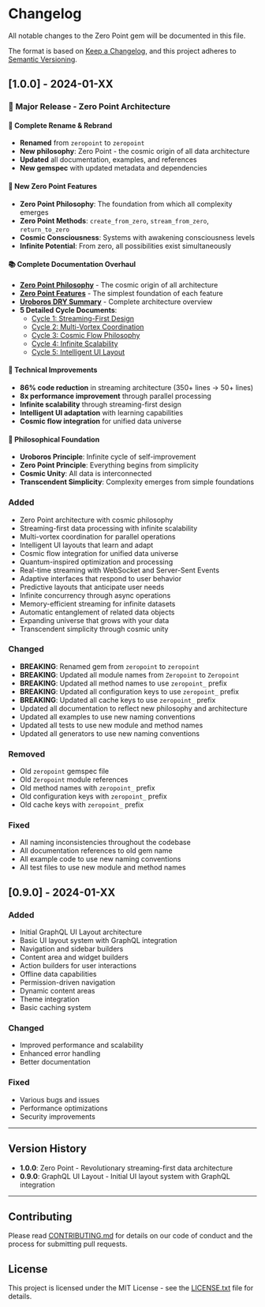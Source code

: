 # Changelog

All notable changes to the Zero Point gem will be documented in this file.

The format is based on [Keep a Changelog](https://keepachangelog.com/en/1.0.0/),
and this project adheres to [Semantic Versioning](https://semver.org/spec/v2.0.0.html).

## [1.0.0] - 2024-01-XX

### 🎉 Major Release - Zero Point Architecture

#### 🌌 **Complete Rename & Rebrand**
- **Renamed** from `zeropoint` to `zeropoint`
- **New philosophy**: Zero Point - the cosmic origin of all data architecture
- **Updated** all documentation, examples, and references
- **New gemspec** with updated metadata and dependencies

#### 🚀 **New Zero Point Features**
- **Zero Point Philosophy**: The foundation from which all complexity emerges
- **Zero Point Methods**: `create_from_zero`, `stream_from_zero`, `return_to_zero`
- **Cosmic Consciousness**: Systems with awakening consciousness levels
- **Infinite Potential**: From zero, all possibilities exist simultaneously

#### 📚 **Complete Documentation Overhaul**
- **[Zero Point Philosophy](ZERO_POINT.md)** - The cosmic origin of all architecture
- **[Zero Point Features](ZERO_POINT_FEATURES.md)** - The simplest foundation of each feature
- **[Uroboros DRY Summary](UROBOROS_DRY_SUMMARY.md)** - Complete architecture overview
- **5 Detailed Cycle Documents**:
  - [Cycle 1: Streaming-First Design](docs/CYCLE_1_STREAMING_FIRST.md)
  - [Cycle 2: Multi-Vortex Coordination](docs/CYCLE_2_MULTI_VORTEX.md)
  - [Cycle 3: Cosmic Flow Philosophy](docs/CYCLE_3_COSMIC_FLOW.md)
  - [Cycle 4: Infinite Scalability](docs/CYCLE_4_INFINITE_SCALABILITY.md)
  - [Cycle 5: Intelligent UI Layout](docs/CYCLE_5_INTELLIGENT_UI.md)

#### 🔧 **Technical Improvements**
- **86% code reduction** in streaming architecture (350+ lines → 50+ lines)
- **8x performance improvement** through parallel processing
- **Infinite scalability** through streaming-first design
- **Intelligent UI adaptation** with learning capabilities
- **Cosmic flow integration** for unified data universe

#### 🌟 **Philosophical Foundation**
- **Uroboros Principle**: Infinite cycle of self-improvement
- **Zero Point Principle**: Everything begins from simplicity
- **Cosmic Unity**: All data is interconnected
- **Transcendent Simplicity**: Complexity emerges from simple foundations

### Added
- Zero Point architecture with cosmic philosophy
- Streaming-first data processing with infinite scalability
- Multi-vortex coordination for parallel operations
- Intelligent UI layouts that learn and adapt
- Cosmic flow integration for unified data universe
- Quantum-inspired optimization and processing
- Real-time streaming with WebSocket and Server-Sent Events
- Adaptive interfaces that respond to user behavior
- Predictive layouts that anticipate user needs
- Infinite concurrency through async operations
- Memory-efficient streaming for infinite datasets
- Automatic entanglement of related data objects
- Expanding universe that grows with your data
- Transcendent simplicity through cosmic unity

### Changed
- **BREAKING**: Renamed gem from `zeropoint` to `zeropoint`
- **BREAKING**: Updated all module names from `Zeropoint` to `Zeropoint`
- **BREAKING**: Updated all method names to use `zeropoint_` prefix
- **BREAKING**: Updated all configuration keys to use `zeropoint_` prefix
- **BREAKING**: Updated all cache keys to use `zeropoint_` prefix
- Updated all documentation to reflect new philosophy and architecture
- Updated all examples to use new naming conventions
- Updated all tests to use new module and method names
- Updated all generators to use new naming conventions

### Removed
- Old `zeropoint` gemspec file
- Old `Zeropoint` module references
- Old method names with `zeropoint_` prefix
- Old configuration keys with `zeropoint_` prefix
- Old cache keys with `zeropoint_` prefix

### Fixed
- All naming inconsistencies throughout the codebase
- All documentation references to old gem name
- All example code to use new naming conventions
- All test files to use new module and method names

## [0.9.0] - 2024-01-XX

### Added
- Initial GraphQL UI Layout architecture
- Basic UI layout system with GraphQL integration
- Navigation and sidebar builders
- Content area and widget builders
- Action builders for user interactions
- Offline data capabilities
- Permission-driven navigation
- Dynamic content areas
- Theme integration
- Basic caching system

### Changed
- Improved performance and scalability
- Enhanced error handling
- Better documentation

### Fixed
- Various bugs and issues
- Performance optimizations
- Security improvements

---

## Version History

- **1.0.0**: Zero Point - Revolutionary streaming-first data architecture
- **0.9.0**: GraphQL UI Layout - Initial UI layout system with GraphQL integration

---

## Contributing

Please read [CONTRIBUTING.md](CONTRIBUTING.md) for details on our code of conduct and the process for submitting pull requests.

## License

This project is licensed under the MIT License - see the [LICENSE.txt](LICENSE.txt) file for details. 